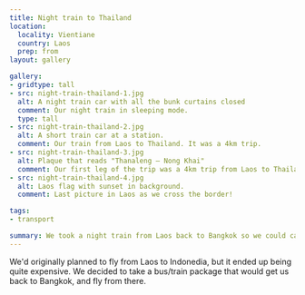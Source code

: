 ```yaml
---
title: Night train to Thailand
location:
  locality: Vientiane
  country: Laos
  prep: from
layout: gallery

gallery:
- gridtype: tall
- src: night-train-thailand-1.jpg
  alt: A night train car with all the bunk curtains closed
  comment: Our night train in sleeping mode.
  type: tall
- src: night-train-thailand-2.jpg
  alt: A short train car at a station.
  comment: Our train from Laos to Thailand. It was a 4km trip.
- src: night-train-thailand-3.jpg
  alt: Plaque that reads "Thanaleng — Nong Khai"
  comment: Our first leg of the trip was a 4km trip from Laos to Thailand purely to facilitate border control.
- src: night-train-thailand-4.jpg
  alt: Laos flag with sunset in background.
  comment: Last picture in Laos as we cross the border!

tags:
- transport

summary: We took a night train from Laos back to Bangkok so we could catch a flight to Indonesia. It was a fun, safe, cheap way to travel!
---
```


We'd originally planned to fly from Laos to Indonedia, but it ended up being quite expensive. We decided to take a bus/train package that would get us back to Bangkok, and fly from there.
